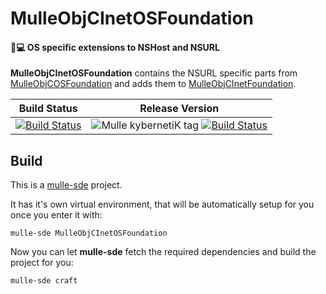 # MulleObjCInetOSFoundation


#### 📠💻 OS specific extensions to NSHost and NSURL


**MulleObjCInetOSFoundation** contains the NSURL specific parts from
[MulleObjCOSFoundation](../MulleObjCOSFoundation) and adds them to
[MulleObjCInetFoundation](../../MulleWeb/MulleObjCInetFoundation).


Build Status | Release Version
-------------|-----------------------------------
[![Build Status](https://travis-ci.org/MulleFoundation/MulleObjCInetOSFoundation.svg?branch=release)](https://travis-ci.org/MulleFoundation/MulleObjCInetOSFoundation) | ![Mulle kybernetiK tag](https://img.shields.io/github/tag/MulleFoundation/MulleObjCInetOSFoundation.svg) [![Build Status](https://travis-ci.org/MulleFoundation/MulleObjCInetOSFoundation.svg?branch=release)](https://travis-ci.org/MulleFoundation/MulleObjCInetOSFoundation)


## Build

This is a [mulle-sde](https://mulle-sde.github.io/) project.

It has it's own virtual environment, that will be automatically setup for you
once you enter it with:

```
mulle-sde MulleObjCInetOSFoundation
```

Now you can let **mulle-sde** fetch the required dependencies and build the
project for you:

```
mulle-sde craft
```
